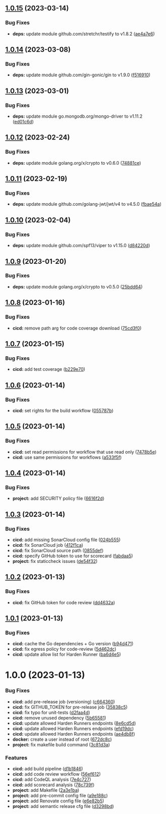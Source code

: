 ## [1.0.15](https://github.com/timoa/secure-go-backend-clean-architecture/compare/v1.0.14...v1.0.15) (2023-03-14)


### Bug Fixes

* **deps:** update module github.com/stretchr/testify to v1.8.2 ([ae4a7e6](https://github.com/timoa/secure-go-backend-clean-architecture/commit/ae4a7e6b834bbb88f754fe2bb854774e6271cfaf))

## [1.0.14](https://github.com/timoa/secure-go-backend-clean-architecture/compare/v1.0.13...v1.0.14) (2023-03-08)


### Bug Fixes

* **deps:** update module github.com/gin-gonic/gin to v1.9.0 ([f516910](https://github.com/timoa/secure-go-backend-clean-architecture/commit/f5169109d3acb2bcc7d0ca4091508a3ebd76d8b7))

## [1.0.13](https://github.com/timoa/secure-go-backend-clean-architecture/compare/v1.0.12...v1.0.13) (2023-03-01)


### Bug Fixes

* **deps:** update module go.mongodb.org/mongo-driver to v1.11.2 ([ed01c6d](https://github.com/timoa/secure-go-backend-clean-architecture/commit/ed01c6d2b0663d75ce538fe2b57f0043a1259a1d))

## [1.0.12](https://github.com/timoa/secure-go-backend-clean-architecture/compare/v1.0.11...v1.0.12) (2023-02-24)


### Bug Fixes

* **deps:** update module golang.org/x/crypto to v0.6.0 ([74881ce](https://github.com/timoa/secure-go-backend-clean-architecture/commit/74881ce892a0bffd38c8e6bce136ca02d97769d3))

## [1.0.11](https://github.com/timoa/secure-go-backend-clean-architecture/compare/v1.0.10...v1.0.11) (2023-02-19)


### Bug Fixes

* **deps:** update module github.com/golang-jwt/jwt/v4 to v4.5.0 ([fbae54a](https://github.com/timoa/secure-go-backend-clean-architecture/commit/fbae54abd1e1f769d4167eaa05344bade83e6e4d))

## [1.0.10](https://github.com/timoa/secure-go-backend-clean-architecture/compare/v1.0.9...v1.0.10) (2023-02-04)


### Bug Fixes

* **deps:** update module github.com/spf13/viper to v1.15.0 ([d84220d](https://github.com/timoa/secure-go-backend-clean-architecture/commit/d84220df3b82ff59d01bb16110cc1fb241ab11d6))

## [1.0.9](https://github.com/timoa/secure-go-backend-clean-architecture/compare/v1.0.8...v1.0.9) (2023-01-20)


### Bug Fixes

* **deps:** update module golang.org/x/crypto to v0.5.0 ([25bdd64](https://github.com/timoa/secure-go-backend-clean-architecture/commit/25bdd641850ed08ae6aee4b4248b100abc3f12be))

## [1.0.8](https://github.com/timoa/secure-go-backend-clean-architecture/compare/v1.0.7...v1.0.8) (2023-01-16)


### Bug Fixes

* **cicd:** remove path arg for code coverage download ([75cd3f0](https://github.com/timoa/secure-go-backend-clean-architecture/commit/75cd3f02361d756acb9d28e51580180c683674c6))

## [1.0.7](https://github.com/timoa/secure-go-backend-clean-architecture/compare/v1.0.6...v1.0.7) (2023-01-15)


### Bug Fixes

* **cicd:** add test coverage ([b229e70](https://github.com/timoa/secure-go-backend-clean-architecture/commit/b229e70f9f83fd5a678357ad3bb9a406c4bc68a6))

## [1.0.6](https://github.com/timoa/secure-go-backend-clean-architecture/compare/v1.0.5...v1.0.6) (2023-01-14)


### Bug Fixes

* **cicd:** set rights for the build workflow ([055787b](https://github.com/timoa/secure-go-backend-clean-architecture/commit/055787b71b21ab4b46c7c4310270c6a70aa05bf7))

## [1.0.5](https://github.com/timoa/secure-go-backend-clean-architecture/compare/v1.0.4...v1.0.5) (2023-01-14)


### Bug Fixes

* **cicd:** set read permissions for workflow that use read only ([7478b5e](https://github.com/timoa/secure-go-backend-clean-architecture/commit/7478b5e936fb295f42cf91303c3d18dae6a11975))
* **cicd:** use same permissions for workflows ([a533f5f](https://github.com/timoa/secure-go-backend-clean-architecture/commit/a533f5fe126ea011d409d5cd57990797b0574a78))

## [1.0.4](https://github.com/timoa/secure-go-backend-clean-architecture/compare/v1.0.3...v1.0.4) (2023-01-14)


### Bug Fixes

* **project:** add SECURITY policy file ([6616f2d](https://github.com/timoa/secure-go-backend-clean-architecture/commit/6616f2df02bc7b79201c45407ceba433eae74e7e))

## [1.0.3](https://github.com/timoa/secure-go-backend-clean-architecture/compare/v1.0.2...v1.0.3) (2023-01-14)


### Bug Fixes

* **cicd:** add missing SonarCloud config file ([024b555](https://github.com/timoa/secure-go-backend-clean-architecture/commit/024b5553b02110037f9f9ae46bd4467c5a3a95e6))
* **cicd:** fix SonarCloud job ([412f1ca](https://github.com/timoa/secure-go-backend-clean-architecture/commit/412f1cade9a1fe9f8c41dbd1eb5212d58a312591))
* **cicd:** fix SonarCloud source path ([0855def](https://github.com/timoa/secure-go-backend-clean-architecture/commit/0855def8e45914d2bc85ae1da169f2c5e728a1c1))
* **cicd:** specify GitHub token to use for scorecard ([fabdaa5](https://github.com/timoa/secure-go-backend-clean-architecture/commit/fabdaa56a36935a0e08c790c31ee8a0302e9178d))
* **project:** fix staticcheck issues ([de54f32](https://github.com/timoa/secure-go-backend-clean-architecture/commit/de54f32993eb2d689982247d5c4a0241edec4a5d))

## [1.0.2](https://github.com/timoa/secure-go-backend-clean-architecture/compare/v1.0.1...v1.0.2) (2023-01-13)


### Bug Fixes

* **cicd:** fix GitHub token for code review ([dd4632a](https://github.com/timoa/secure-go-backend-clean-architecture/commit/dd4632adb51cff6a55c264138ee653598984c2ad))

## [1.0.1](https://github.com/timoa/secure-go-backend-clean-architecture/compare/v1.0.0...v1.0.1) (2023-01-13)


### Bug Fixes

* **cicd:** cache the Go dependencies + Go version ([b94d471](https://github.com/timoa/secure-go-backend-clean-architecture/commit/b94d471ca20f05fb8d2d0f5ec12b48f4bbabaa62))
* **cicd:** fix egress policy for code-review ([5d462dc](https://github.com/timoa/secure-go-backend-clean-architecture/commit/5d462dc7e37e86329367fb1cda0fa0da18256a22))
* **cicd:** update allow list for Harden Runner ([ba6d4e5](https://github.com/timoa/secure-go-backend-clean-architecture/commit/ba6d4e54d4aff451904e63af3c7ed2b31b3f746d))

# 1.0.0 (2023-01-13)


### Bug Fixes

* **cicd:** add pre-release job (versioning) ([c664360](https://github.com/timoa/secure-go-backend-clean-architecture/commit/c664360096f7c45db75c88ce625b5d3e3f9d2ca0))
* **cicd:** fix GITHUB_TOKEN for pre-release job ([35838c5](https://github.com/timoa/secure-go-backend-clean-architecture/commit/35838c57cae77760259b5a7add0921a15d4ec600))
* **cicd:** fix typo for unit-tests ([d2faa4d](https://github.com/timoa/secure-go-backend-clean-architecture/commit/d2faa4dfbc0eb38de8d42cc15304c339fceb8ce8))
* **cicd:** remove unused dependency ([5b65581](https://github.com/timoa/secure-go-backend-clean-architecture/commit/5b6558139526b0bcd607ca0efe202c7499a6aac3))
* **cicd:** update allowed Harden Runners endpoints ([8e6cd5d](https://github.com/timoa/secure-go-backend-clean-architecture/commit/8e6cd5deb3c53cfa37c60605dae90632321b014d))
* **cicd:** update allowed Harden Runners endpoints ([efd19dc](https://github.com/timoa/secure-go-backend-clean-architecture/commit/efd19dc40c7f7e97ca294cbcf3aa21052ebfc14c))
* **cicd:** update allowed Harden Runners endpoints ([ae4db8f](https://github.com/timoa/secure-go-backend-clean-architecture/commit/ae4db8fb8d7b89bf4a8db15f5c753215dfc0615e))
* **docker:** create a user instead of root ([672dc8c](https://github.com/timoa/secure-go-backend-clean-architecture/commit/672dc8c38cc2e4f4f78c4bdbf7c1ede8df220c61))
* **project:** fix makefile build command ([3c81d3a](https://github.com/timoa/secure-go-backend-clean-architecture/commit/3c81d3a0fba075a004e60f673f7a2a46478477a1))


### Features

* **cicd:** add build pipeline ([d1b1846](https://github.com/timoa/secure-go-backend-clean-architecture/commit/d1b18461845f8e947f18a520b046c75c953ba941))
* **cicd:** add code review workflow ([56ef612](https://github.com/timoa/secure-go-backend-clean-architecture/commit/56ef612f6ff2bd8b909ab89a68c44085d35c07be))
* **cicd:** add CodeQL analysis ([7e4c727](https://github.com/timoa/secure-go-backend-clean-architecture/commit/7e4c72732ecd6239e555cdc97c4f42a690451df1))
* **cicd:** add scorecard analysis ([78c739f](https://github.com/timoa/secure-go-backend-clean-architecture/commit/78c739fc15c3fb46c633f433b690a45142f35d9b))
* **project:** add Makefile ([2a3e1ba](https://github.com/timoa/secure-go-backend-clean-architecture/commit/2a3e1ba3b10d08a9ac6bcb44f8759adba9290cb4))
* **project:** add pre-commit config file ([a9e188c](https://github.com/timoa/secure-go-backend-clean-architecture/commit/a9e188cc71d970dceb432c37774630a0d079c4ed))
* **project:** add Renovate config file ([e6e82b5](https://github.com/timoa/secure-go-backend-clean-architecture/commit/e6e82b5cdd3798bbf2033d66aa13fec3b4e4e37b))
* **project:** add semantic release cfg file ([d3298bd](https://github.com/timoa/secure-go-backend-clean-architecture/commit/d3298bd056acde4e4d6a4a973674996fb7d298b8))
